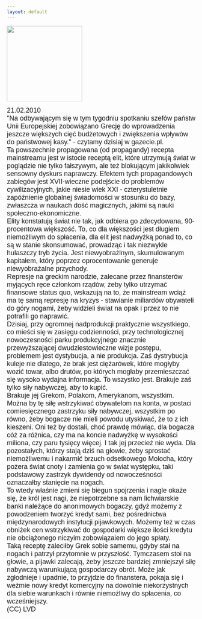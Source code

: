 ```yaml
---
layout: default
---
```

<img src="{{site.baseurl}}\articles\pictures\465.dogorynog.jpg" width="200"><!--27--><p style="margin: 0px 0px 18px; font-size: 18px; font-family: Helvetica;">
21.02.2010<br>"Na odbywającym się w tym tygodniu spotkaniu szefów państw Unii Europejskiej zobowiązano Grecję do wprowadzenia jeszcze większych cięć budżetowych i zwiększenia wpływów do państwowej kasy." - czytamy dzisiaj w gazecie.pl.<br>Ta powszechnie propagowana (od propagandy) recepta mainstreamu jest w istocie receptą elit, które utrzymują świat w poglądzie nie tylko fałszywym, ale też blokującym jakikolwiek sensowny dyskurs naprawczy. Efektem tych propagandowych zabiegów jest XVII-wieczne podejście do problemów cywilizacyjnych, jakie niesie wiek XXI - czterystuletnie zapóźnienie globalnej świadomości w stosunku do bazy, zwłaszcza w naukach dość magicznych, jakimi są nauki społeczno-ekonomiczne.<br>Elity konstatują świat nie tak, jak odbiera go zdecydowana, 90-procentowa większość. To, co dla większości jest długiem niemożliwym do spłacenia, dla elit jest nadwyżką ponad to, co są w stanie skonsumować, prowadząc i tak niezwykle hulaszczy tryb życia. Jest niewyobrażlnym, skumulowanym kapitałem, który poprzez oprocentowanie generuje niewyobrażalne przychody.<br>Represje na greckim narodzie, zalecane przez finansterów myjących ręce członkom rządów, żeby tylko utrzymać finansowe status quo, wskazują na to, że mainstream wciąż ma tę samą represję na kryzys - stawianie miliardów obywateli do góry nogami, żeby widzieli świat na opak i przez to nie potrafili go naprawić.<br>Dzisiaj, przy ogromnej nadprodukcji praktycznie wszystkiego, co mieści się w zasięgu codzienności, przy technologicznej nowoczesności parku produkcyjnego znacznie przewyższającej dwudziestowieczne wizje postępu, problemem jest dystybucja, a nie produkcja. Zaś dystrybucja kuleje nie dlatego, że brak jest ciężarówek, które mogłyby wozić towar, albo drutów, po których mogłaby przemieszczać się wysoko wydajna informacja. To wszystko jest. Brakuje zaś tylko siły nabywczej, aby to kupić.<br>Brakuje jej Grekom, Polakom, Amerykanom, wszystkim. Można by tę siłę wstrzykiwać obywatelom na konta, w postaci comiesięcznego zastrzyku siły nabywczej, wszystkim po równo, żeby bogacze nie mieli powodu utyskiwać, że to z ich kieszeni. Oni też by dostali, choć prawdę mówiąc, dla bogacza cóż za różnica, czy ma na koncie nadwyżkę w wysokości miliona, czy paru tysięcy więcej. I tak jej przecież nie wyda. Dla pozostałych, którzy stają dziś na głowie, żeby sprostać niemożliwemu i nakarmić brzuch odsetkowego Molocha, który pożera świat cnoty i zamienia go w świat występku, taki podstawowy zastrzyk dywidendy od nowocześności oznaczałby stanięcie na nogach.<br>To wtedy właśnie zmieni się biegun spojrzenia i nagle okaże się, że król jest nagi, że niepotrzebne sa nam lichwiarskie banki należące do anonimowych bogaczy, gdyż możemy z powodzeniem tworzyć kredyt sami, bez pośrednictwa międzynarodowych instytucji pijawkowych. Możemy też w czas obniżek cen wstrzykiwać do gospodarki większe ilości kredytu nie obciążonego niczyim zobowiązaiem do jego spłaty.<br>Taką receptę zaleciłby Grek sobie samemu, gdyby stał na nogach i patrzył przytomnie w przyszłość. Tymczasem stoi na głowie, a pijawki zalecają, żeby jeszcze bardziej zmniejszył siłę nabywczą warunkującą gospodarczy obrót. Może jak zgłodnieje i upadnie, to przyjdzie do finanstera, pokaja się i weźmie nowy kredyt komercyjny na dowolnie niekorzystnych dla siebie warunkach i równie niemożliwy do spłacenia, co wcześniejszy.<br>(CC) LVD</p>
